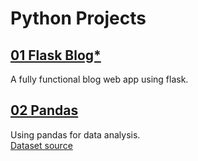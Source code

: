 # Python Projects

## [01 Flask Blog*](https://rrka3flaskblog.herokuapp.com/)
A fully functional blog web app using flask.  

## [02 Pandas](https://github.com/rrkas/PythonPanda)
Using pandas for data analysis.  
[Dataset source](https://insights.stackoverflow.com/survey)